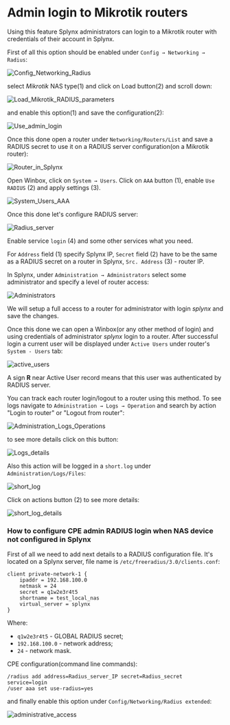 Admin login to Mikrotik routers
==========

Using this feature Splynx administrators can login to a Mikrotik router with credentials of their account in Splynx.

First of all this option should be enabled under `Config → Networking → Radius`:

![Config_Networking_Radius](config_radius.png)

select *Mikrotik* NAS type(1) and click on Load button(2) and scroll down:

![Load_Mikrotik_RADIUS_parameters](load_mikrotik_radius_config.png)

and enable this option(1) and save the configuration(2):

![Use_admin_login](use_admin_login.png)

Once this done open a router under `Networking/Routers/List` and save a RADIUS secret to use it on a RADIUS server configuration(on a Mikrotik router):

![Router_in_Splynx](router_in_splynx.png)

Open Winbox, click on `System → Users`. Click on `AAA` button (1), enable `Use RADIUS` (2) and apply settings (3).

![System_Users_AAA](mikrotik_users.png)


Once this done let's configure RADIUS server:

![Radius_server](radius_server.png)

Enable service `login` (4) and some other services what you need.

For `Address` field (1) specify Splynx IP, `Secret` field (2) have to be the same as a RADIUS secret on a router in Splynx, `Src. Address` (3) - router IP.

In Splynx, under `Administration → Administrators` select some administrator and specify a level of router access:

![Administrators](splynx_admin.png)

We will setup a full access to a router for administrator with login *splynx* and save the changes.

Once this done we can open a Winbox(or any other method of login) and using credentials of administrator *splynx* login to a router. After successful login a current user will be displayed under `Active Users` under router's `System - Users` tab:

![active_users](active_users.png)

A sign **R** near Active User record means that this user was authenticated by RADIUS server.

You can track each router login/logout to a router using this method. To see logs navigate to `Administration → Logs → Operation` and search by action "Login to router" or "Logout from router":

![Administration_Logs_Operations](logs_operations.png)

to see more details click on this button:

![Logs_details](logs_operations_details.png)

Also this action will be logged in a `short.log` under `Administration/Logs/Files`:

![short_log](radius_short.png)

Click on actions button (2) to see more details:

![short_log_details](radius_short_details.png)


### How to configure CPE admin RADIUS login when NAS device not configured in Splynx

First of all we need to add next details to a RADIUS configuration file. It's located on a Splynx server, file name is `/etc/freeradius/3.0/clients.conf`:
```
client private-network-1 {
    ipaddr = 192.168.100.0
    netmask = 24
    secret = q1w2e3r4t5
    shortname = test_local_nas
    virtual_server = splynx
}
```
Where:
* `q1w2e3r4t5` - GLOBAL RADIUS secret;
* `192.168.100.0` - network address;
* `24` - network mask.

CPE configuration(command line commands):
```
/radius add address=Radius_server_IP secret=Radius_secret service=login
/user aaa set use-radius=yes
```

and finally enable this option under `Config/Networking/Radius extended`:

![administrative_access](administrative_access.png)
